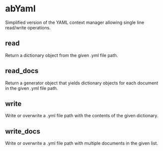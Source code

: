 # abYaml
Simplified version of the YAML context manager allowing single line read/write operations.

## read
Return a dictionary object from the given .yml file path.
## read_docs
Return a generator object that yields dictionary objects for each document in the given .yml file path.

## write
Write or overwrite a .yml file path with the contents of the given dictionary.
## write_docs
Write or overwrite a .yml file path with multiple documents in the given list.